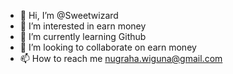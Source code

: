 - 👋 Hi, I’m @Sweetwizard
- 👀 I’m interested in earn money
- 🌱 I’m currently learning Github
- 💞️ I’m looking to collaborate on earn money
- 📫 How to reach me nugraha.wiguna@gmail.com

<!---
Sweetwizard/Sweetwizard is a ✨ special ✨ repository because its `README.md` (this file) appears on your GitHub profile.
You can click the Preview link to take a look at your changes.
--->
